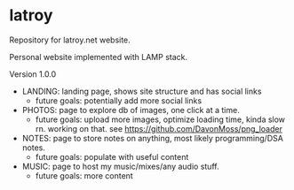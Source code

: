 # latroy
Repository for latroy.net website.

Personal website implemented with LAMP stack.

Version 1.0.0
- LANDING: landing page, shows site structure and has social links
	- future goals: potentially add more social links
- PHOTOS: page to explore db of images, one click at a time.
	- future goals: upload more images, optimize loading time, kinda slow rn. working on that. see https://github.com/DavonMoss/png_loader 
- NOTES: page to store notes on anything, most likely programming/DSA notes.
	- future goals: populate with useful content
- MUSIC: page to host my music/mixes/any audio stuff.
	- future goals: more content
